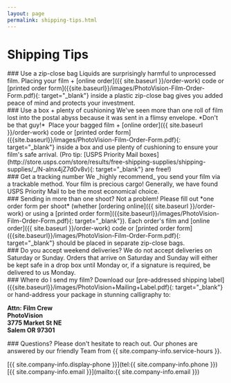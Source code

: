 ```yaml
---
layout: page
permalink: shipping-tips.html
---
```


# Shipping Tips

<div class="panel" markdown="1">
### Use a zip-close bag
Liquids are surprisingly harmful to unprocessed film. Placing your film + [online order]({{ site.baseurl }}/order-work) code or [printed order form]({{site.baseurl}}/images/PhotoVision-Film-Order-Form.pdf){: target="_blank"} inside a plastic zip-close bag gives you added peace of mind and protects your investment.
</div>
<div class="panel" markdown="1">
### Use a box + plenty of cushioning
We've seen more than one roll of film lost into the postal abyss because it was sent in a flimsy envelope. *Don't be that guy!* &nbsp;Place your bagged film + [online order]({{ site.baseurl }}/order-work) code or [printed order form]({{site.baseurl}}/images/PhotoVision-Film-Order-Form.pdf){: target="_blank"} inside a box and use plenty of cushioning to ensure your film's safe arrival. (Pro tip: [USPS Priority Mail boxes](http://store.usps.com/store/results/free-shipping-supplies/shipping-supplies/_/N-alnx4jZ7d0v8v){: target="_blank"} are free!)
</div>
<div class="panel" markdown="1">
### Get a tracking number
We _highly recommend_ you send your film via a trackable method. Your film is precious cargo! Generally, we have found USPS Priority Mail to be the most economical choice. 
</div>
<div class="panel" markdown="1">
### Sending in more than one shoot?
Not a problem! Please fill out *one order form per shoot* (whether [ordering online]({{ site.baseurl }}/order-work) or using a [printed order form]({{site.baseurl}}/images/PhotoVision-Film-Order-Form.pdf){: target="_blank"}). Each order's film and [online order]({{ site.baseurl }}/order-work) code or [printed order form]({{site.baseurl}}/images/PhotoVision-Film-Order-Form.pdf){: target="_blank"} should be placed in separate zip-close bags.
</div>
<div class="panel" markdown="1">
### Do you accept weekend deliveries?
We do not accept deliveries on Saturday or Sunday. Orders that arrive on Saturday and Sunday will either be kept safe in a drop box until Monday or, if a signature is required, be delivered to us Monday.
</div>
<div class="panel" markdown="1">
### Where do I send my film?
Download our [pre-addressed shipping label]({{site.baseurl}}/images/PhotoVision+Mailing+Label.pdf){: target="_blank"} or hand-address your package in stunning calligraphy to:  

**Attn: Film Crew**  
**PhotoVision**  
**3775 Market St NE**  
**Salem OR 97301**
</div>
<div class="panel" markdown="1">
### Questions?
Please don't hesitate to reach out. Our phones are answered by our friendly Team from {{ site.company-info.service-hours }}.

[{{ site.company-info.display-phone }}](tel:{{ site.company-info.phone }})  
[{{ site.company-info.email }}](mailto:{{ site.company-info.email }})
</div>
